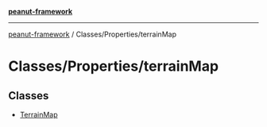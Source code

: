 [**peanut-framework**](../../../README.md)

***

[peanut-framework](../../../modules.md) / Classes/Properties/terrainMap

# Classes/Properties/terrainMap

## Classes

- [TerrainMap](classes/TerrainMap.md)

